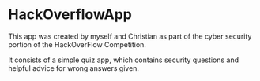 # HackOverflowApp

This app was created by myself and Christian as part of the cyber security portion of the HackOverFlow Competition.

It consists of a simple quiz app, which contains security questions and helpful advice for wrong answers given. 

